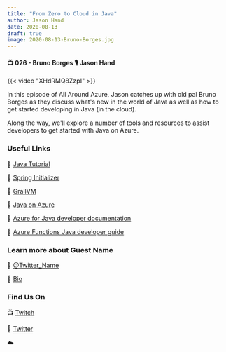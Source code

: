 ```yaml
---
title: "From Zero to Cloud in Java"
author: Jason Hand
date: 2020-08-13
draft: true
image: 2020-08-13-Bruno-Borges.jpg
---
```


#### 📺 026 - Bruno Borges 🎙️ Jason Hand

<!--more-->

{{< video "XHdRMQ8ZzpI" >}}

In this episode of All Around Azure, Jason catches up with old pal Bruno Borges as they discuss what's new in the world of Java as well as how to get started developing in Java (in the cloud).

Along the way, we'll explore a number of tools and resources to assist developers to get started with Java on Azure.

### Useful Links

🔗 [Java Tutorial](https://code.visualstudio.com/docs/languages/java?WT.mc_id=allaroundazure-blog-brborges)

🔗 [Spring Initializer](http://start.spring.io/)

🔗 [GrallVM](https://www.graalvm.org/)

🔗 [Java on Azure](https://code.visualstudio.com/docs/languages/java?WT.mc_id=allaroundazure-blog-brborges)

🔗 [Azure for Java developer documentation](https://docs.microsoft.com/en-us/azure/developer/java/?WT.mc_id=allaroundazure-blog-brborges)

🔗 [Azure Functions Java developer guide](https://docs.microsoft.com/en-us/azure/azure-functions/functions-reference-java?tabs=consumption&WT.mc_id=allaroundazure-blog-brborges)

### Learn more about Guest Name

🔗 [@Twitter_Name](https://twitter.com/bborges)

🔗 [Bio](https://developer.microsoft.com/en-us/advocates/bruno-borges)

### Find Us On

📺 [Twitch](https://www.twitch.tv/microsoftdeveloper)

🔗 [Twitter](https://twitter.com/jasonhand)

☁️
